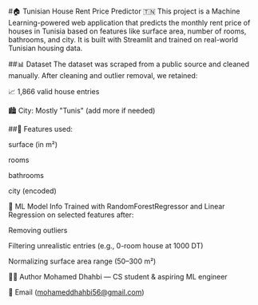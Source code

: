#🏠 Tunisian House Rent Price Predictor 🇹🇳
This project is a Machine Learning-powered web application that predicts the monthly rent price of houses in Tunisia based on features like surface area, number of rooms, bathrooms, and city. It is built with Streamlit and trained on real-world Tunisian housing data.



##📊 Dataset
The dataset was scraped from a public source and cleaned manually. After cleaning and outlier removal, we retained:

📈 1,866 valid house entries

🏙️ City: Mostly "Tunis" (add more if needed)

##🧹 Features used:

surface (in m²)

rooms

bathrooms

city (encoded)


🤖 ML Model Info
Trained with RandomForestRegressor and Linear Regression on selected features after:

Removing outliers

Filtering unrealistic entries (e.g., 0-room house at 1000 DT)

Normalizing surface area range (50–300 m²)

👨‍💻 Author
Mohamed Dhahbi — CS student & aspiring ML engineer

📧 Email (mohameddhahbi56@gmail.com)
